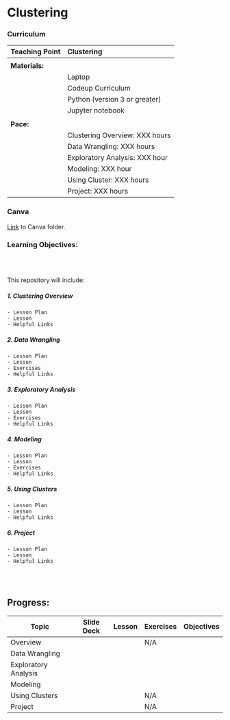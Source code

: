 # Clustering

### Curriculum

| Teaching Point     |  Clustering                                        |
|:-------------------|:---------------------------------------------------|
|                    |                                                    |
| <b>Materials:</b>  |                                                    |
|                    |  Laptop                                            |
|                    |  Codeup Curriculum                                 |           
|                    |  Python (version 3 or greater)                     |
|                    |  Jupyter notebook                                  |
|                    |                                                    |
| <b>Pace:</b>       |                                                    |
|                    |  Clustering Overview: XXX hours                    |          
|                    |  Data Wrangling: XXX hours                         |
|                    |  Exploratory Analysis: XXX hour                    |
|                    |  Modeling: XXX hour                                |
|                    |  Using Cluster: XXX hours                          |
|                    |  Project: XXX hours                                |


### Canva
[Link](https://www.canva.com/folder/FAFjZpq5LDA) to Canva folder.

### Learning Objectives:
<br>
<br>

This repository will include:

##### 1. Clustering Overview 
    - Lesson Plan
    - Lesson
    - Helpful Links
##### 2. Data Wrangling
    - Lesson Plan
    - Lesson
    - Exercises
    - Helpful Links  
##### 3. Exploratory Analysis
    - Lesson Plan
    - Lesson
    - Exercises
    - Helpful Links 
##### 4. Modeling
    - Lesson Plan
    - Lesson
    - Exercises
    - Helpful Links  
##### 5. Using Clusters
    - Lesson Plan
    - Lesson
    - Helpful Links   
##### 6. Project
    - Lesson Plan
    - Lesson
    - Helpful Links

<br>
<br>

## Progress:

| Topic                  | Slide Deck  |  Lesson  |  Exercises  | Objectives |
|------------------------|-------------|----------|-------------|------------|
|Overview                |             |          |     N/A     |            |
|Data Wrangling          |             |          |             |            |
|Exploratory Analysis    |             |          |             |            |
|Modeling                |             |          |             |            |
|Using Clusters          |             |          |     N/A     |            |
|Project                 |             |          |     N/A     |            |

